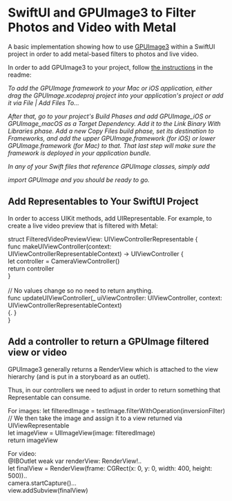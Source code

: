 # SwiftUI and GPUImage3 to Filter Photos and Video with Metal

A basic implementation showing how to use <a href="https://github.com/BradLarson/GPUImage3">GPUImage3</a> within a SwiftUI project in order to add metal-based filters to photos and live video. 

In order to add GPUImage3 to your project, follow <a href="https://github.com/BradLarson/GPUImage3">the instructions</a> in the readme:

<i>To add the GPUImage framework to your Mac or iOS application, either drag the GPUImage.xcodeproj project into your application's project or add it via File | Add Files To...

After that, go to your project's Build Phases and add GPUImage_iOS or GPUImage_macOS as a Target Dependency. Add it to the Link Binary With Libraries phase. Add a new Copy Files build phase, set its destination to Frameworks, and add the upper GPUImage.framework (for iOS) or lower GPUImage.framework (for Mac) to that. That last step will make sure the framework is deployed in your application bundle.

In any of your Swift files that reference GPUImage classes, simply add

import GPUImage
and you should be ready to go.</i>

## Add Representables to Your SwiftUI Project
In order to access UIKit methods, add UIRepresentable. For example, to create a live video preview that is filtered with Metal:

struct FilteredVideoPreviewView: UIViewControllerRepresentable  { <br/>
    func makeUIViewController(context: UIViewControllerRepresentableContext<FilteredVideoPreviewView>) -> UIViewController {<br/> 
        let controller = CameraViewController()<br/>
        return controller<br/>
    }<br/>
       <br/>
    // No values change so no need to return anything. <br/>
    func updateUIViewController(_ uiViewController: UIViewController, context: UIViewControllerRepresentableContext<FilteredVideoPreviewView>)<br/> {. 
    }<br/>
}<br/>

## Add a controller to return a GPUImage filtered view or video
GPUImage3 generally returns a RenderView which is attached to the view hierarchy (and is put in a storyboard as an outlet).

Thus, in our controllers we need to adjust in order to return something that Representable can consume.

For images:
let filteredImage = testImage.filterWithOperation(inversionFilter)<br/>
// We then take the image and assign it to a view returned via UIViewRepresentable<br/>
let imageView = UIImageView(image: filteredImage)<br/>
return imageView<br/>

For video:<br/>
 @IBOutlet weak var renderView: RenderView!..<br/>
 let finalView = RenderView(frame: CGRect(x: 0, y: 0, width: 400, height: 500))..<br/>
 camera.startCapture()...<br/>
 view.addSubview(finalView)
